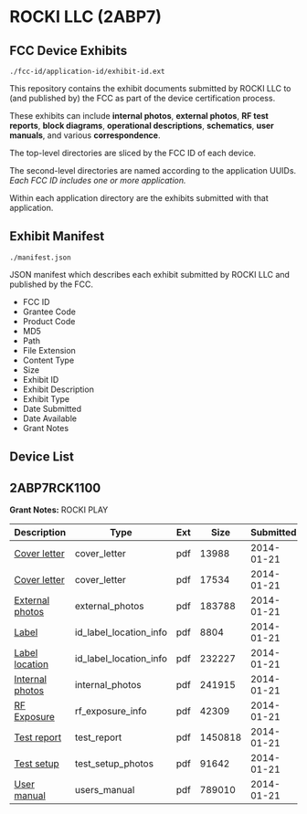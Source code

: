 # ROCKI LLC (2ABP7)
## FCC Device Exhibits

```
./fcc-id/application-id/exhibit-id.ext
```

This repository contains the exhibit documents submitted by ROCKI LLC to (and published by) the FCC as part of the device certification process.

These exhibits can include **internal photos**, **external photos**, **RF test reports**, **block diagrams**, **operational descriptions**, **schematics**, **user manuals**, and various **correspondence**.

The top-level directories are sliced by the FCC ID of each device.

The second-level directories are named according to the application UUIDs. *Each FCC ID includes one or more application.*

Within each application directory are the exhibits submitted with that application. 

## Exhibit Manifest

```
./manifest.json
```

JSON manifest which describes each exhibit submitted by ROCKI LLC and published by the FCC.

- FCC ID
- Grantee Code
- Product Code
- MD5
- Path
- File Extension
- Content Type
- Size
- Exhibit ID
- Exhibit Description
- Exhibit Type
- Date Submitted
- Date Available
- Grant Notes

## Device List
## 2ABP7RCK1100
**Grant Notes:** ROCKI PLAY

| Description | Type | Ext | Size | Submitted | Available |
| ----------- | ---- | --- | ---- | --------- | --------- |
| [Cover letter](2ABP7RCK1100/254f6b26670cf445b69fc44ad1c738a4/2171745.pdf) | cover_letter | pdf | 13988 | 2014-01-21 | 2014-01-21 |
| [Cover letter](2ABP7RCK1100/254f6b26670cf445b69fc44ad1c738a4/2171746.pdf) | cover_letter | pdf | 17534 | 2014-01-21 | 2014-01-21 |
| [External photos](2ABP7RCK1100/254f6b26670cf445b69fc44ad1c738a4/2171747.pdf) | external_photos | pdf | 183788 | 2014-01-21 | 2014-01-21 |
| [Label](2ABP7RCK1100/254f6b26670cf445b69fc44ad1c738a4/2171748.pdf) | id_label_location_info | pdf | 8804 | 2014-01-21 | 2014-01-21 |
| [Label location](2ABP7RCK1100/254f6b26670cf445b69fc44ad1c738a4/2171749.pdf) | id_label_location_info | pdf | 232227 | 2014-01-21 | 2014-01-21 |
| [Internal photos](2ABP7RCK1100/254f6b26670cf445b69fc44ad1c738a4/2171750.pdf) | internal_photos | pdf | 241915 | 2014-01-21 | 2014-01-21 |
| [RF Exposure](2ABP7RCK1100/254f6b26670cf445b69fc44ad1c738a4/2171752.pdf) | rf_exposure_info | pdf | 42309 | 2014-01-21 | 2014-01-21 |
| [Test report](2ABP7RCK1100/254f6b26670cf445b69fc44ad1c738a4/2171754.pdf) | test_report | pdf | 1450818 | 2014-01-21 | 2014-01-21 |
| [Test setup](2ABP7RCK1100/254f6b26670cf445b69fc44ad1c738a4/2171755.pdf) | test_setup_photos | pdf | 91642 | 2014-01-21 | 2014-01-21 |
| [User manual](2ABP7RCK1100/254f6b26670cf445b69fc44ad1c738a4/2171756.pdf) | users_manual | pdf | 789010 | 2014-01-21 | 2014-01-21 |
